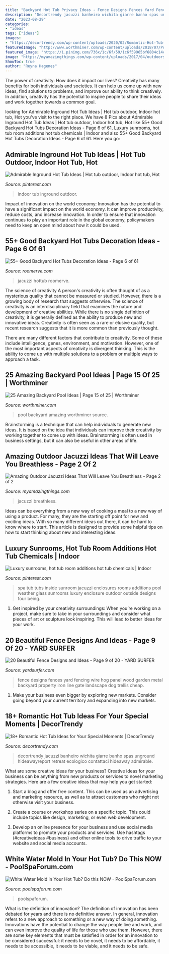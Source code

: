 ```yaml
---
title: "Backyard Hot Tub Privacy Ideas - Fence Designs Fences Yard Fencing Wire Hog Panel Wood Garden Metal Backyard Property Iron Line Gate Landscape Dog Trellis Cheap"
description: "Decortrendy jacuzzi banheiro wichita giarre banho spas unground hideawayreport retreat ecologico contattaci hideaway admirable"
date: "2023-08-29"
categories:
- "ideas"
tags: ["ideas"]
images:
- "https://decortrendy.com/wp-content/uploads/2020/02/Romantic-Hot-Tub-5.jpg"
featuredImage: "http://www.worthminer.com/wp-content/uploads/2018/07/Pool-15.jpg"
featured_image: "https://i.pinimg.com/736x/1c/6f/59/1c6f59965bf6804c14c2e976b8ff1694.jpg"
image: "https://myamazingthings.com/wp-content/uploads/2017/04/outdoors.jpg"
ShowToc: true
author: "Reyna Hagenes"
---
```



The power of creativity: How does it impact our lives?
Creativity has many benefits for both individuals and societies. It can help us come up with new ideas, find solutions to problems, and improve our ability to think creatively. In addition, creativity has the potential to inspire people to share their ideas and work together towards a common goal.

	

		
looking for Admirable Inground Hot Tub Ideas | Hot tub outdoor, Indoor hot tub, Hot you've visit to the right place. We have 8 Pics about Admirable Inground Hot Tub Ideas | Hot tub outdoor, Indoor hot tub, Hot like 55+ Good Backyard Hot Tubs Decoration Ideas - Page 6 of 61, Luxury sunrooms, hot tub room additions hot tub chemicals | Indoor and also 55+ Good Backyard Hot Tubs Decoration Ideas - Page 6 of 61. Here you go:
		
    
## Admirable Inground Hot Tub Ideas | Hot Tub Outdoor, Indoor Hot Tub, Hot

<img loading=lazy src="https://i.pinimg.com/736x/a2/3f/61/a23f61c718d67a3679cb993b57731ec0.jpg" onerror="this.onerror=null;this.src='https://tse4.mm.bing.net/th?id=OIP.quXHi4C3LUI6qf4_Etoo-QHaLH&amp;pid=15.1';" alt="Admirable Inground Hot Tub Ideas | Hot tub outdoor, Indoor hot tub, Hot">

_Source: pinterest.com_

>indoor tub inground outdoor. 

	

Impact of innovation on the world economy:
Innovation has the potential to have a significant impact on the world economy. It can improve productivity, reduce costs, and increase innovation. In order to ensure that innovation continues to play an important role in the global economy, policymakers need to keep an open mind about how it could be used.

    
## 55+ Good Backyard Hot Tubs Decoration Ideas - Page 6 Of 61

<img loading=lazy src="https://roomerve.com/wp-content/uploads/2018/11/55-Good-Backyard-Hot-Tubs-Decoration-Ideas-6.jpg" onerror="this.onerror=null;this.src='https://tse2.mm.bing.net/th?id=OIP.4V7MtCmK8NiD5UmWQ-MjNQHaIj&amp;pid=15.1';" alt="55+ Good Backyard Hot Tubs Decoration Ideas - Page 6 of 61">

_Source: roomerve.com_

>jacuzzi hottub roomerve. 

	

The science of creativity
A person's creativity is often thought of as a mysterious quality that cannot be measured or studied. However, there is a growing body of research that suggests otherwise. The science of creativity is an interdisciplinary field that examines the nature and development of creative abilities.
While there is no single definition of creativity, it is generally defined as the ability to produce new and innovative ideas. Creativity is often seen as a rare or elusive quality, but recent research suggests that it is more common than previously thought.

There are many different factors that contribute to creativity. Some of these include intelligence, genes, environment, and motivation. However, one of the most important aspects of creativity is divergent thinking. This is the ability to come up with multiple solutions to a problem or multiple ways to approach a task.

    
## 25 Amazing Backyard Pool Ideas | Page 15 Of 25 | Worthminer

<img loading=lazy src="http://www.worthminer.com/wp-content/uploads/2018/07/Pool-15.jpg" onerror="this.onerror=null;this.src='https://tse4.mm.bing.net/th?id=OIP._S3p7GmSJ5uXzTjxfJ1X2gHaKB&amp;pid=15.1';" alt="25 Amazing Backyard Pool Ideas | Page 15 of 25 | Worthminer">

_Source: worthminer.com_

>pool backyard amazing worthminer source. 

	

Brainstorming is a technique that can help individuals to generate new ideas. It is based on the idea that individuals can improve their creativity by working together to come up with ideas. Brainstorming is often used in business settings, but it can also be useful in other areas of life.

    
## Amazing Outdoor Jacuzzi Ideas That Will Leave You Breathless - Page 2 Of 2

<img loading=lazy src="https://myamazingthings.com/wp-content/uploads/2017/04/outdoors.jpg" onerror="this.onerror=null;this.src='https://tse1.mm.bing.net/th?id=OIP.goW2g-Nkgycqx7mDJxz9ZwHaJ4&amp;pid=15.1';" alt="Amazing Outdoor Jacuzzi Ideas That Will Leave You Breathless - Page 2 of 2">

_Source: myamazingthings.com_

>jacuzzi breathless. 

	

Ideas can be everything from a new way of cooking a meal to a new way of using a product. For many, they are the starting off point for new and exciting ideas. With so many different ideas out there, it can be hard to know where to start. This article is designed to provide some helpful tips on how to start thinking about new and interesting ideas.

    
## Luxury Sunrooms, Hot Tub Room Additions Hot Tub Chemicals | Indoor

<img loading=lazy src="https://i.pinimg.com/736x/1c/6f/59/1c6f59965bf6804c14c2e976b8ff1694.jpg" onerror="this.onerror=null;this.src='https://tse4.mm.bing.net/th?id=OIP.mPFpO_KlI09c8PgYyRjVGwHaFj&amp;pid=15.1';" alt="Luxury sunrooms, hot tub room additions hot tub chemicals | Indoor">

_Source: pinterest.com_

>spa tub tubs inside sunroom jacuzzi enclosures rooms additions pool weather glass sunrooms luxury enclosure outdoor outside designs four being. 

	

1. Get inspired by your creativity surroundings: When you’re working on a project, make sure to take in your surroundings and consider what pieces of art or sculpture look inspiring. This will lead to better ideas for your work.

    
## 20 Beautiful Fence Designs And Ideas - Page 9 Of 20 - YARD SURFER

<img loading=lazy src="http://yardsurfer.com/wp-content/uploads/2017/01/Fence-Designs-and-Ideas-9.jpg" onerror="this.onerror=null;this.src='https://tse1.mm.bing.net/th?id=OIP.if5lF0GvUAqHfvhkq7T5TQHaNK&amp;pid=15.1';" alt="20 Beautiful Fence Designs and Ideas - Page 9 of 20 - YARD SURFER">

_Source: yardsurfer.com_

>fence designs fences yard fencing wire hog panel wood garden metal backyard property iron line gate landscape dog trellis cheap. 

	

1. Make your business even bigger by exploring new markets. Consider going beyond your current territory and expanding into new markets.

    
## 18+ Romantic Hot Tub Ideas For Your Special Moments | DecorTrendy

<img loading=lazy src="https://decortrendy.com/wp-content/uploads/2020/02/Romantic-Hot-Tub-5.jpg" onerror="this.onerror=null;this.src='https://tse1.mm.bing.net/th?id=OIP.wFUVbFY9fP_nKHtfN3MYHgHaLG&amp;pid=15.1';" alt="18+ Romantic Hot Tub Ideas for Your Special Moments | DecorTrendy">

_Source: decortrendy.com_

>decortrendy jacuzzi banheiro wichita giarre banho spas unground hideawayreport retreat ecologico contattaci hideaway admirable. 

	

What are some creative ideas for your business?
Creative ideas for your business can be anything from new products or services to novel marketing strategies. Here are a few creative ideas that may help you get started:
1. Start a blog and offer free content. This can be used as an advertising and marketing resource, as well as to attract customers who might not otherwise visit your business.

2. Create a course or workshop series on a specific topic. This could include topics like design, marketing, or even web development.

3. Develop an online presence for your business and use social media platforms to promote your products and services. Use hashtags (#creativeideas #business) and other online tools to drive traffic to your website and social media accounts.


    
## White Water Mold In Your Hot Tub? Do This NOW - PoolSpaForum.com

<img loading=lazy src="https://poolspaforum.com/home/wp-content/uploads/2020/09/white-mold-empty-and-refill.jpg" onerror="this.onerror=null;this.src='https://tse1.mm.bing.net/th?id=OIP.1lWlH1hMK8La81HfyREqPwHaD4&amp;pid=15.1';" alt="White Water Mold in Your Hot Tub? Do this NOW - PoolSpaForum.com">

_Source: poolspaforum.com_

>poolspaforum. 

	

What is the definition of innovation?
The definition of innovation has been debated for years and there is no definitive answer. In general, innovation refers to a new approach to something or a new way of doing something. Innovations have the potential to change the way people live and work, and can even improve the quality of life for those who use them. However, there are some key elements that must be satisfied in order for an innovation to be considered successful: it needs to be novel, it needs to be affordable, it needs to be accessible, it needs to be viable, and it needs to be safe.


